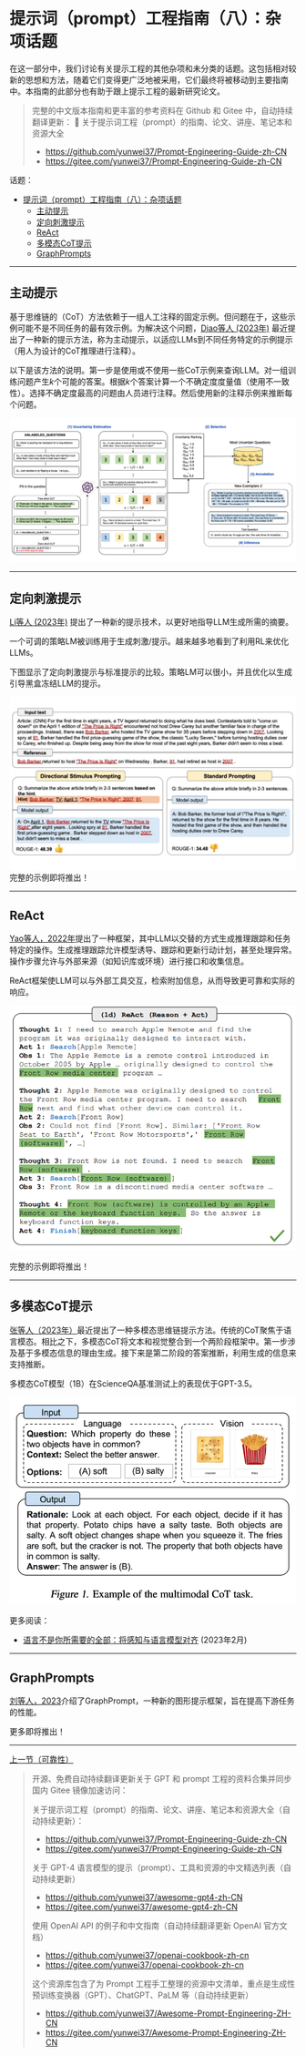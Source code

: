 # 提示词（prompt）工程指南（八）：杂项话题

在这一部分中，我们讨论有关提示工程的其他杂项和未分类的话题。这包括相对较新的思想和方法，随着它们变得更广泛地被采用，它们最终将被移动到主要指南中。本指南的此部分也有助于跟上提示工程的最新研究论文。

> 完整的中文版本指南和更丰富的参考资料在 Github 和 Gitee 中，自动持续翻译更新：
> 🐙 关于提示词工程（prompt）的指南、论文、讲座、笔记本和资源大全
>
> - <https://github.com/yunwei37/Prompt-Engineering-Guide-zh-CN>
> - <https://gitee.com/yunwei37/Prompt-Engineering-Guide-zh-CN>

话题：

- [提示词（prompt）工程指南（八）：杂项话题](#提示词prompt工程指南八杂项话题)
  - [主动提示](#主动提示)
  - [定向刺激提示](#定向刺激提示)
  - [ReAct](#react)
  - [多模态CoT提示](#多模态cot提示)
  - [GraphPrompts](#graphprompts)

---

## 主动提示

基于思维链的（CoT）方法依赖于一组人工注释的固定示例。但问题在于，这些示例可能不是不同任务的最有效示例。为解决这个问题，[Diao等人 (2023年)](https://arxiv.org/pdf/2302.12246.pdf) 最近提出了一种新的提示方法，称为主动提示，以适应LLMs到不同任务特定的示例提示（用人为设计的CoT推理进行注释）。

以下是该方法的说明。第一步是使用或不使用一些CoT示例来查询LLM。对一组训练问题产生*k*个可能的答案。根据*k*个答案计算一个不确定度度量值（使用不一致性）。选择不确定度最高的问题由人员进行注释。然后使用新的注释示例来推断每个问题。

![](../img/active-prompt.png)

---

## 定向刺激提示

[Li等人 (2023年)](https://arxiv.org/abs/2302.11520) 提出了一种新的提示技术，以更好地指导LLM生成所需的摘要。

一个可调的策略LM被训练用于生成刺激/提示。越来越多地看到了利用RL来优化LLMs。

下图显示了定向刺激提示与标准提示的比较。策略LM可以很小，并且优化以生成引导黑盒冻结LLM的提示。

![](../img/dsp.jpeg)完整的示例即将推出！

---

## ReAct

[Yao等人，2022年](https://arxiv.org/abs/2210.03629)提出了一种框架，其中LLM以交替的方式生成推理跟踪和任务特定的操作。生成推理跟踪允许模型诱导、跟踪和更新行动计划，甚至处理异常。操作步骤允许与外部来源（如知识库或环境）进行接口和收集信息。

ReAct框架使LLM可以与外部工具交互，检索附加信息，从而导致更可靠和实际的响应。

![](../img/react.png)

完整的示例即将推出！

---

## 多模态CoT提示


[张等人（2023年）](https://arxiv.org/abs/2302.00923)最近提出了一种多模态思维链提示方法。传统的CoT聚焦于语言模态。相比之下，多模态CoT将文本和视觉整合到一个两阶段框架中。第一步涉及基于多模态信息的理由生成。接下来是第二阶段的答案推断，利用生成的信息来支持推断。

多模态CoT模型（1B）在ScienceQA基准测试上的表现优于GPT-3.5。

![](../img/multimodal-cot.png)

更多阅读：

- [语言不是你所需要的全部：将感知与语言模型对齐](https://arxiv.org/abs/2302.14045) (2023年2月)

---
## GraphPrompts

[刘等人，2023](https://arxiv.org/abs/2302.08043)介绍了GraphPrompt，一种新的图形提示框架，旨在提高下游任务的性能。

更多即将推出！

---
[上一节（可靠性）](./prompts-reliability.md)

> 开源、免费自动持续翻译更新关于 GPT 和 prompt 工程的资料合集并同步国内 Gitee 镜像加速访问：
> 
> 关于提示词工程（prompt）的指南、论文、讲座、笔记本和资源大全（自动持续更新）：
> 
> - https://github.com/yunwei37/Prompt-Engineering-Guide-zh-CN
> - https://gitee.com/yunwei37/Prompt-Engineering-Guide-zh-CN
>
> 关于 GPT-4 语言模型的提示（prompt）、工具和资源的中文精选列表（自动持续更新）
>
> - https://github.com/yunwei37/awesome-gpt4-zh-CN
> - https://gitee.com/yunwei37/awesome-gpt4-zh-CN
>
> 使用 OpenAI API 的例子和中文指南（自动持续翻译更新 OpenAI 官方文档）
>
> - https://github.com/yunwei37/openai-cookbook-zh-cn
> - https://gitee.com/yunwei37/openai-cookbook-zh-cn
> 
> 这个资源库包含了为 Prompt 工程手工整理的资源中文清单，重点是生成性预训练变换器（GPT）、ChatGPT、PaLM 等（自动持续更新）
>
> - https://github.com/yunwei37/Awesome-Prompt-Engineering-ZH-CN
> - https://gitee.com/yunwei37/Awesome-Prompt-Engineering-ZH-CN
